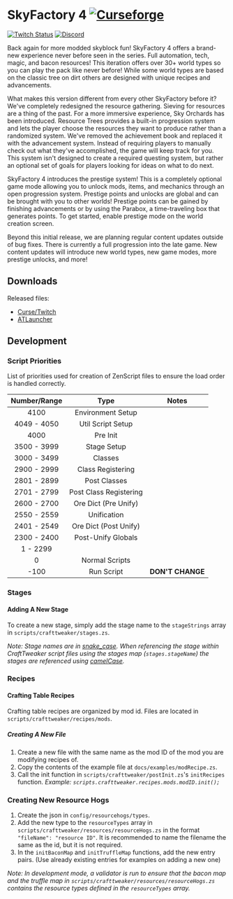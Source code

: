 # SkyFactory 4 [![Curseforge][curseImg]][curseLink]

[![Twitch Status](https://img.shields.io/twitch/status/darkosto?color=411145&label=Darkosto&logo=twitch)](https://twitch.tv/darkosto) [![Discord][discordimg]][discordlink]

[discordImg]: https://img.shields.io/discord/329440410839678986.svg?logo=discord&logoWidth=18&colorB=7289DA

[discordLink]: https://discord.gg/darkosto

[curseImg]: http://cf.way2muchnoise.eu/296062.svg

[curseLink]: https://minecraft.curseforge.com/projects/skyfactory-4

Back again for more modded skyblock fun! SkyFactory 4 offers a brand-new experience never before seen in the series. Full automation, tech, magic, and bacon resources! This iteration offers over 30+ world types so you can play the pack like never before! While some world types are based on the classic tree on dirt others are designed with unique recipes and advancements.

What makes this version different from every other SkyFactory before it? We've completely redesigned the resource gathering. Sieving for resources are a thing of the past. For a more immersive experience, Sky Orchards has been introduced. Resource Trees provides a built-in progression system and lets the player choose the resources they want to produce rather than a randomized system. We've removed the achievement book and replaced it with the advancement system. Instead of requiring players to manually check out what they've accomplished, the game will keep track for you. This system isn't designed to create a required questing system, but rather an optional set of goals for players looking for ideas on what to do next.

SkyFactory 4 introduces the prestige system! This is a completely optional game mode allowing you to unlock mods, items, and mechanics through an open progression system. Prestige points and unlocks are global and can be brought with you to other worlds! Prestige points can be gained by finishing advancements or by using the Parabox, a time-traveling box that generates points. To get started, enable prestige mode on the world creation screen.

Beyond this initial release, we are planning regular content updates outside of bug fixes. There is currently a full progression into the late game. New content updates will introduce new world types, new game modes, more prestige unlocks, and more!

## Downloads
Released files:
- [Curse/Twitch](https://minecraft.curseforge.com/projects/skyfactory-4)
- [ATLauncher](https://www.atlauncher.com/pack/SkyFactory4)

## Development

### Script Priorities
List of priorities used for creation of ZenScript files to ensure the load order is handled correctly.

| Number/Range      | Type                          | Notes             |
| :---------------: | :---------------------------: | :---------------: |
| 4100              | Environment Setup             | 
| 4049 - 4050       | Util Script Setup             |
| 4000              | Pre Init                      |
| 3500 - 3999       | Stage Setup                   |
| 3000 - 3499       | Classes                       |
| 2900 - 2999       | Class Registering             |
| 2801 - 2899       | Post Classes                  |
| 2701 - 2799       | Post Class Registering        |
| 2600 - 2700       | Ore Dict (Pre Unify)          |
| 2550 - 2559       | Unification                   |
| 2401 - 2549       | Ore Dict (Post Unify)         |
| 2300 - 2400       | Post-Unify Globals            |
| 1 - 2299          |                               |
| 0                 | Normal Scripts                |
| -100              | Run Script                    | **DON'T CHANGE** |

### Stages
#### Adding A New Stage
To create a new stage, simply add the stage name to the `stageStrings` array in `scripts/crafttweaker/stages.zs`.

*Note: Stage names are in [snake_case](https://en.wikipedia.org/wiki/Snake_case). When referencing the stage within CraftTweaker script files using the stages map (`stages.stageName`) the stages are referenced using [camelCase](https://en.wikipedia.org/wiki/Camel_case).*

### Recipes
#### Crafting Table Recipes
Crafting table recipes are organized by mod id. Files are located in `scripts/crafttweaker/recipes/mods`.

##### Creating A New File
1. Create a new file with the same name as the mod ID of the mod you are modifying recipes of.
2. Copy the contents of the example file at `docs/examples/modRecipe.zs`.
3. Call the init function in `scripts/crafttweaker/postInit.zs`'s `initRecipes` function. *Example: `scripts.crafttweaker.recipes.mods.modID.init();`*

### Creating New Resource Hogs
1. Create the json in `config/resourcehogs/types`.
2. Add the new type to the `resourceTypes` array in `scripts/crafttweaker/resources/resourceHogs.zs` in the format `"fileName": "resource ID"`. It is recommended to name the filename the same as the id, but it is not required.
3. In the `initBaconMap` and `initTruffleMap` functions, add the new entry pairs. (Use already existing entries for examples on adding a new one)

*Note: In development mode, a validator is run to ensure that the bacon map and the truffle map in `scripts/crafttweaker/resources/resourceHogs.zs` contains the resource types defined in the `resourceTypes` array.*
